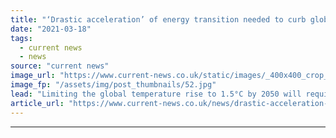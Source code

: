 ```yaml
---
title: "‘Drastic acceleration’ of energy transition needed to curb global warming – IRENA"
date: "2021-03-18"
tags: 
  - current news
  - news
source: "current news"
image_url: "https://www.current-news.co.uk/static/images/_400x400_crop_center-center/A-50MW-solar-PV-project-in-Australia.-Image-Genex-Power.jpg"
image_fp: "/assets/img/post_thumbnails/52.jpg"
lead: "Limiting the global temperature rise to 1.5°C by 2050 will require countries around the world to accelerate their efforts towards the energy transition “without delay” and scale up the development of clean energy resources at unprecedented levels, a new report has said."
article_url: "https://www.current-news.co.uk/news/drastic-acceleration-of-energy-transition-needed-to-curb-global-warming-irena?utm_source=rss-feeds&utm_medium=rss&utm_campaign=rss"
---
```


---
